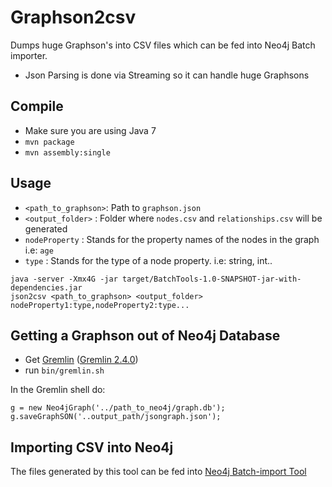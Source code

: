 # Graphson2csv

Dumps huge Graphson's into CSV files which can be fed into Neo4j Batch importer.

- Json Parsing is done via Streaming so it can handle huge Graphsons

## Compile
 - Make sure you are using Java 7 
 - `mvn package`
 - `mvn assembly:single`

## Usage

- `<path_to_graphson>`: Path to `graphson.json`
- `<output_folder>` : Folder where `nodes.csv` and `relationships.csv` will be generated
- `nodeProperty` : Stands for the property names of the nodes in the graph i.e: `age`
- `type` : Stands for the type of a node property. i.e: string, int..

```
java -server -Xmx4G -jar target/BatchTools-1.0-SNAPSHOT-jar-with-dependencies.jar
json2csv <path_to_graphson> <output_folder>  nodeProperty1:type,nodeProperty2:type...
```

## Getting a Graphson out of Neo4j Database

- Get [Gremlin](https://github.com/tinkerpop/gremlin) ([Gremlin 2.4.0](http://tinkerpop.com/downloads/gremlin/gremlin-groovy-2.4.0.zip))
- run `bin/gremlin.sh`

In the Gremlin shell do:

```
g = new Neo4jGraph('../path_to_neo4j/graph.db');  
g.saveGraphSON('..output_path/jsongraph.json');
```

## Importing CSV into Neo4j

The files generated by this tool can be fed into [Neo4j Batch-import Tool](https://github.com/jexp/batch-import)
